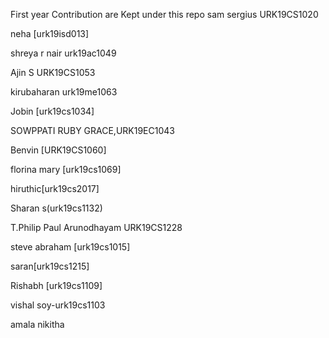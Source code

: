 First year Contribution are Kept under this repo
sam sergius URK19CS1020

neha [urk19isd013]

shreya r nair urk19ac1049

Ajin S  URK19CS1053

kirubaharan urk19me1063

Jobin [urk19cs1034]

SOWPPATI RUBY GRACE,URK19EC1043

Benvin [URK19CS1060]

florina mary [urk19cs1069]

hiruthic[urk19cs2017]

Sharan s(urk19cs1132) 

T.Philip Paul Arunodhayam URK19CS1228

steve abraham [urk19cs1015]

saran[urk19cs1215]

Rishabh [urk19cs1109]

vishal soy-urk19cs1103

amala nikitha


